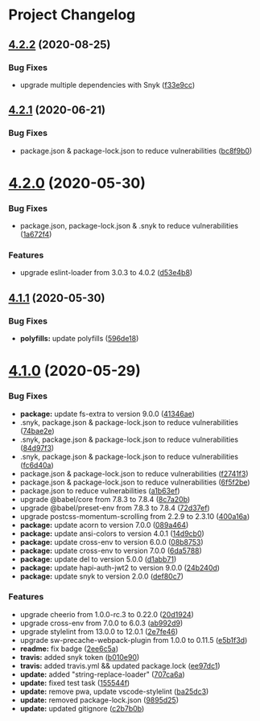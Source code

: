 # Project Changelog

## [4.2.2](https://github.com/GrabarzUndPartner/gp-boilerplate/compare/v4.2.1...v4.2.2) (2020-08-25)


### Bug Fixes

* upgrade multiple dependencies with Snyk ([f33e9cc](https://github.com/GrabarzUndPartner/gp-boilerplate/commit/f33e9cc936035ccfde67a3c5a3970d3b0abb7fb6))

## [4.2.1](https://github.com/GrabarzUndPartner/gp-boilerplate/compare/v4.2.0...v4.2.1) (2020-06-21)


### Bug Fixes

* package.json & package-lock.json to reduce vulnerabilities ([bc8f9b0](https://github.com/GrabarzUndPartner/gp-boilerplate/commit/bc8f9b00194b954f281ae24fd9b36ef1cb1d8f91))

# [4.2.0](https://github.com/GrabarzUndPartner/gp-boilerplate/compare/v4.1.1...v4.2.0) (2020-05-30)


### Bug Fixes

* package.json, package-lock.json & .snyk to reduce vulnerabilities ([1a672f4](https://github.com/GrabarzUndPartner/gp-boilerplate/commit/1a672f48d50d41965fffdb148ed9c9067942dddd))


### Features

* upgrade eslint-loader from 3.0.3 to 4.0.2 ([d53e4b8](https://github.com/GrabarzUndPartner/gp-boilerplate/commit/d53e4b899564294fa6fb46eb4f7c6ce6479b7f16))

## [4.1.1](https://github.com/GrabarzUndPartner/gp-boilerplate/compare/v4.1.0...v4.1.1) (2020-05-30)


### Bug Fixes

* **polyfills:** update polyfills ([596de18](https://github.com/GrabarzUndPartner/gp-boilerplate/commit/596de186b7f083936a13060eac3f0afdf27e4678))

# [4.1.0](https://github.com/GrabarzUndPartner/gp-boilerplate/compare/v4.0.0...v4.1.0) (2020-05-29)


### Bug Fixes

* **package:** update fs-extra to version 9.0.0 ([41346ae](https://github.com/GrabarzUndPartner/gp-boilerplate/commit/41346ae5aa4d169d7f5e4b770d262245be389059))
* .snyk, package.json & package-lock.json to reduce vulnerabilities ([74bae2e](https://github.com/GrabarzUndPartner/gp-boilerplate/commit/74bae2e6ad2dab5a1c62c873c2c2f1ff645ddc49))
* .snyk, package.json & package-lock.json to reduce vulnerabilities ([84d97f3](https://github.com/GrabarzUndPartner/gp-boilerplate/commit/84d97f37a6d0fcb87b7778e0bf27f5c59a0931a9))
* .snyk, package.json & package-lock.json to reduce vulnerabilities ([fc6d40a](https://github.com/GrabarzUndPartner/gp-boilerplate/commit/fc6d40ada08ea8d220d8eb48254b44882ccb72ba))
* package.json & package-lock.json to reduce vulnerabilities ([f2741f3](https://github.com/GrabarzUndPartner/gp-boilerplate/commit/f2741f3aa2be3ae505954eb3183989ed37913597))
* package.json & package-lock.json to reduce vulnerabilities ([6f5f2be](https://github.com/GrabarzUndPartner/gp-boilerplate/commit/6f5f2be3cd99d74611edc9f62386ac67cb82cf96))
* package.json to reduce vulnerabilities ([a1b63ef](https://github.com/GrabarzUndPartner/gp-boilerplate/commit/a1b63ef5640d214f3dcbd3fddb5633026cd7a484))
* upgrade @babel/core from 7.8.3 to 7.8.4 ([8c7a20b](https://github.com/GrabarzUndPartner/gp-boilerplate/commit/8c7a20be8bbc62b892f5c0c175c5af746e557e94))
* upgrade @babel/preset-env from 7.8.3 to 7.8.4 ([72d37ef](https://github.com/GrabarzUndPartner/gp-boilerplate/commit/72d37ef886f41328d9dcd96ce7af18d489ee1935))
* upgrade postcss-momentum-scrolling from 2.2.9 to 2.3.10 ([400a16a](https://github.com/GrabarzUndPartner/gp-boilerplate/commit/400a16acfda9804aed6be9a2d38b0a898c35288e))
* **package:** update acorn to version 7.0.0 ([089a464](https://github.com/GrabarzUndPartner/gp-boilerplate/commit/089a4648d30eb596c6044737baff580f3385d6f5))
* **package:** update ansi-colors to version 4.0.1 ([14d9cb0](https://github.com/GrabarzUndPartner/gp-boilerplate/commit/14d9cb0bd49ea560db36af626db569469e8ec077))
* **package:** update cross-env to version 6.0.0 ([08b8753](https://github.com/GrabarzUndPartner/gp-boilerplate/commit/08b8753555e96ba246211b02d9ff63ddb6ff9652))
* **package:** update cross-env to version 7.0.0 ([6da5788](https://github.com/GrabarzUndPartner/gp-boilerplate/commit/6da57881f758b4bcbca88f56f9bf5f3fff820236))
* **package:** update del to version 5.0.0 ([d1abb71](https://github.com/GrabarzUndPartner/gp-boilerplate/commit/d1abb719ba475eaf078ce00b2f3901721eebdaad))
* **package:** update hapi-auth-jwt2 to version 9.0.0 ([24b240d](https://github.com/GrabarzUndPartner/gp-boilerplate/commit/24b240d8933e3af9c3f6bb6dbea25ef05450c8b7))
* **package:** update snyk to version 2.0.0 ([def80c7](https://github.com/GrabarzUndPartner/gp-boilerplate/commit/def80c7a14e3a9484f4b7e40bd9264c049ba330c))


### Features

* upgrade cheerio from 1.0.0-rc.3 to 0.22.0 ([20d1924](https://github.com/GrabarzUndPartner/gp-boilerplate/commit/20d192403f78d6054114004e178361119e65ac6e))
* upgrade cross-env from 7.0.0 to 6.0.3 ([ab992d9](https://github.com/GrabarzUndPartner/gp-boilerplate/commit/ab992d9cb043e44389c217893181471f569c50f1))
* upgrade stylelint from 13.0.0 to 12.0.1 ([2e7fe46](https://github.com/GrabarzUndPartner/gp-boilerplate/commit/2e7fe466b233cf4677e09a2d089859de881f7c7c))
* upgrade sw-precache-webpack-plugin from 1.0.0 to 0.11.5 ([e5b1f3d](https://github.com/GrabarzUndPartner/gp-boilerplate/commit/e5b1f3de272685cee3e568783e51cbe752b50da4))
* **readme:** fix badge ([2ee6c5a](https://github.com/GrabarzUndPartner/gp-boilerplate/commit/2ee6c5a201f5efe5602dff5177a566ee0b9dc60e))
* **travis:** added snyk token ([b010e90](https://github.com/GrabarzUndPartner/gp-boilerplate/commit/b010e90863727d1f8d2564fd236aa816445869f3))
* **travis:** added travis.yml && updated package.lock ([ee97dc1](https://github.com/GrabarzUndPartner/gp-boilerplate/commit/ee97dc17fbb5c199a78e8d766cfb7646bf744015))
* **update:** added "string-replace-loader" ([707ca6a](https://github.com/GrabarzUndPartner/gp-boilerplate/commit/707ca6ac436281ffbdd681b4588e9768bd0e4adf))
* **update:** fixed test task ([155544f](https://github.com/GrabarzUndPartner/gp-boilerplate/commit/155544f8870ab8ff1b585441a192335124411d74))
* **update:** remove pwa, update vscode-stylelint ([ba25dc3](https://github.com/GrabarzUndPartner/gp-boilerplate/commit/ba25dc3c7f3f30178dd605a81f332aba2c795035))
* **update:** removed package-lock.json ([9895d25](https://github.com/GrabarzUndPartner/gp-boilerplate/commit/9895d253bdfd438f147ea43b31365737d61d8006))
* **update:** updated gitignore ([c2b7b0b](https://github.com/GrabarzUndPartner/gp-boilerplate/commit/c2b7b0b2dd11eb26dd314917cd3f08c36a482f13))
